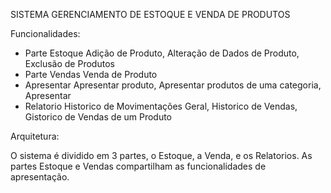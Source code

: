 SISTEMA GERENCIAMENTO DE ESTOQUE E VENDA DE PRODUTOS

Funcionalidades:

 - Parte Estoque
Adição de Produto, Alteração de Dados de Produto, Exclusão de Produtos
 - Parte Vendas
Venda de Produto
 - Apresentar
Apresentar produto, Apresentar produtos de uma categoria, Apresentar
 - Relatorio
Historico de Movimentações Geral, Historico de Vendas, Gistorico de Vendas de um Produto

Arquitetura:

O sistema é dividido em 3 partes, o Estoque, a Venda, e os Relatorios. As partes Estoque e Vendas compartilham as funcionalidades de apresentação.
